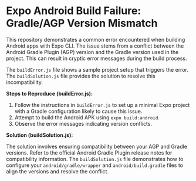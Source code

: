 # Expo Android Build Failure: Gradle/AGP Version Mismatch

This repository demonstrates a common error encountered when building Android apps with Expo CLI. The issue stems from a conflict between the Android Gradle Plugin (AGP) version and the Gradle version used in the project.  This can result in cryptic error messages during the build process.

The `buildError.js` file shows a sample project setup that triggers the error. The `buildSolution.js` file provides the solution to resolve this incompatibility.

**Steps to Reproduce (buildError.js):**

1.  Follow the instructions in `buildError.js` to set up a minimal Expo project with a Gradle configuration likely to cause this issue.
2.  Attempt to build the Android APK using `expo build:android`.
3.  Observe the error messages indicating version conflicts.

**Solution (buildSolution.js):**

The solution involves ensuring compatibility between your AGP and Gradle versions. Refer to the official Android Gradle Plugin release notes for compatibility information.
The `buildSolution.js` file demonstrates how to configure your `android/gradle/wrapper` and `android/build.gradle` files to align the versions and resolve the conflict.
